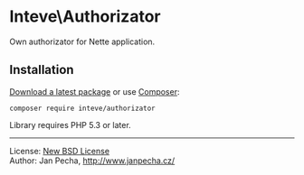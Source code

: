 Inteve\Authorizator
===================

Own authorizator for Nette application.


Installation
------------

[Download a latest package](https://github.com/inteve/authorizator/releases) or use [Composer](http://getcomposer.org/):

```
composer require inteve/authorizator
```

Library requires PHP 5.3 or later.

------------------------------

License: [New BSD License](license.md)
<br>Author: Jan Pecha, http://www.janpecha.cz/
